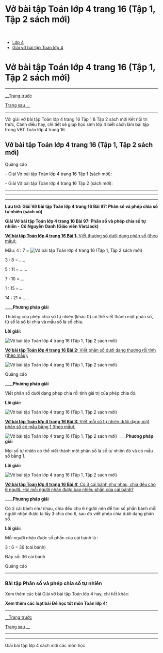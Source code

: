 # Vở bài tập Toán lớp 4 trang 16 (Tập 1, Tập 2 sách mới)

﻿

  * [Lớp 4](https://vietjack.com/series/lop-4.jsp)
  * [Giải vở bài tập Toán lớp 4](https://vietjack.com/giai-vo-bai-tap-toan-4/index.jsp)



# Vở bài tập Toán lớp 4 trang 16 (Tập 1, Tập 2 sách mới)

* * *

[__Trang trước](https://vietjack.com/giai-vo-bai-tap-toan-4/bai-96-phan-so.jsp)

[Trang sau __](https://vietjack.com/giai-vo-bai-tap-toan-4/bai-98-phan-so-va-phep-chia-so-tu-nhien-tiep-theo.jsp)

* * *

Với giải vở bài tập Toán lớp 4 trang 16 Tập 1 & Tập 2 sách mới Kết nối tri thức, Cánh diều hay, chi tiết sẽ giúp học sinh lớp 4 biết cách làm bài tập trong VBT Toán lớp 4 trang 16.

## Vở bài tập Toán lớp 4 trang 16 (Tập 1, Tập 2 sách mới)

Quảng cáo

\- Giải Vở bài tập Toán lớp 4 trang 16 Tập 1 (sách mới):

\- Giải Vở bài tập Toán lớp 4 trang 16 Tập 2 (sách mới):

* * *

* * *

* * *

**Lưu trữ: Giải Vở bài tập Toán lớp 4 trang 16 Bài 97: Phân số và phép chia số tự nhiên (sách cũ)**

**Giải Vở bài tập Toán lớp 4 trang 16 Bài 97: Phân số và phép chia số tự nhiên - Cô Nguyễn Oanh (Giáo viên VietJack)**

[**Vở bài tập Toán lớp 4 trang 16 Bài 1:** Viết thương số dưới dạng phân số (theo mẫu):](https://vietjack.com/giai-vo-bai-tap-toan-4/bai-1-trang-16-vbt-toan-4-tap-2.jsp)

Mẫu: 4 : 7 = ![Vở bài tập Toán lớp 4 trang 16 \(Tập 1, Tập 2 sách mới\)](https://vietjack.com/giai-vo-bai-tap-toan-4/images/bai-1-trang-16-vbt-toan-4-tap-2.PNG)

3 : 8 = ….. 

5 : 11 = ……

7 : 10 =….. 

1 : 15 =…. 

14 : 21 = …..

____**Phương pháp giải**

Thương của phép chia số tự nhiên (khác 0) có thể viết thành một phân số, tử số là số bị chia và mẫu số là số chia.

**Lời giải:**

![Vở bài tập Toán lớp 4 trang 16 \(Tập 1, Tập 2 sách mới\)](https://vietjack.com/giai-vo-bai-tap-toan-4/images/bai-1-trang-16-vbt-toan-4-tap-2-a.PNG)

[**Vở bài tập Toán lớp 4 trang 16 Bài 2:** Viết phân số dưới dạng thương rồi tính (theo mẫu):](https://vietjack.com/giai-vo-bai-tap-toan-4/bai-2-trang-16-vbt-toan-4-tap-2.jsp)

![Vở bài tập Toán lớp 4 trang 16 \(Tập 1, Tập 2 sách mới\)](https://vietjack.com/giai-vo-bai-tap-toan-4/images/bai-2-trang-16-vbt-toan-4-tap-2-a.PNG)

Quảng cáo

____**Phương pháp giải**

Viết phân số dưới dạng phép chia rồi tính giá trị của phép chia đó. 

**Lời giải:**

![Vở bài tập Toán lớp 4 trang 16 \(Tập 1, Tập 2 sách mới\)](https://vietjack.com/giai-vo-bai-tap-toan-4/images/bai-2-trang-16-vbt-toan-4-tap-2-b.PNG)

[**Vở bài tập Toán lớp 4 trang 16 Bài 3:** Viết mỗi số tự nhiên dưới dạng một phân số có mẫu bằng 1 (theo mẫu):](https://vietjack.com/giai-vo-bai-tap-toan-4/bai-3-trang-16-vbt-toan-4-tap-2.jsp)

![Vở bài tập Toán lớp 4 trang 16 \(Tập 1, Tập 2 sách mới\)](https://vietjack.com/giai-vo-bai-tap-toan-4/images/2022-bai-3-trang-16-vbt-toan-4-tap-2-sua2022.PNG) ____**Phương pháp giải**

Mọi số tự nhiên có thể viết thành một phân số là số tự nhiên đó và có mẫu số bằng 1.

**Lời giải:**

![Vở bài tập Toán lớp 4 trang 16 \(Tập 1, Tập 2 sách mới\)](https://vietjack.com/giai-vo-bai-tap-toan-4/images/bai-3-trang-16-vbt-toan-4-tap-2-b.PNG)

[**Vở bài tập Toán lớp 4 trang 16 Bài 4:** Có 3 cái bánh như nhau, chia đều cho 6 người. Hỏi mỗi người nhận được bao nhiêu phần của cái bánh?](https://vietjack.com/giai-vo-bai-tap-toan-4/bai-4-trang-16-vbt-toan-4-tap-2.jsp)

____**Phương pháp giải**

Có 3 cái bánh như nhau, chia đều cho 6 người nên để tìm số phần bánh mỗi người nhận được ta lấy 3 chia cho 6, sau đó viết phép chia dưới dạng phân số.

**Lời giải:**

Mỗi người nhận được số phần của cái bánh là :

3 : 6 = 36 (cái bánh)

Đáp số: 36 cái bánh.

Quảng cáo

* * *

### **Bài tập Phân số và phép chia số tự nhiên**

Xem thêm các bài Giải vở bài tập Toán lớp 4 hay, chi tiết khác:

**Xem thêm các loạt bài Để học tốt môn Toán lớp 4:**

* * *

[__Trang trước](https://vietjack.com/giai-vo-bai-tap-toan-4/bai-96-phan-so.jsp)

[Trang sau __](https://vietjack.com/giai-vo-bai-tap-toan-4/bai-98-phan-so-va-phep-chia-so-tu-nhien-tiep-theo.jsp)

* * *

* * *

Giải bài tập lớp 4 sách mới các môn học
